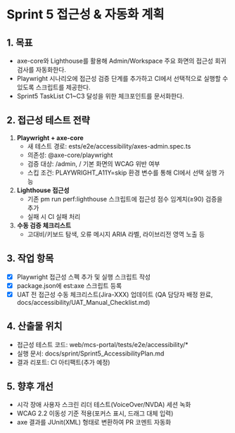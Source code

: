 # Sprint 5 접근성 & 자동화 계획

## 1. 목표
- axe-core와 Lighthouse를 활용해 Admin/Workspace 주요 화면의 접근성 회귀 검사를 자동화한다.
- Playwright 시나리오에 접근성 검증 단계를 추가하고 CI에서 선택적으로 실행할 수 있도록 스크립트를 제공한다.
- Sprint5 TaskList C1~C3 달성을 위한 체크포인트를 문서화한다.

## 2. 접근성 테스트 전략
1. **Playwright + axe-core**
   - 새 테스트 경로: 	ests/e2e/accessibility/axes-admin.spec.ts
   - 의존성: @axe-core/playwright
   - 검증 대상: /admin, / 기본 화면의 WCAG 위반 여부
   - 스킵 조건: PLAYWRIGHT_A11Y=skip 환경 변수를 통해 CI에서 선택 실행 가능
2. **Lighthouse 접근성**
   - 기존 
pm run perf:lighthouse 스크립트에 접근성 점수 임계치(≥90) 검증을 추가
   - 실패 시 CI 실패 처리
3. **수동 검증 체크리스트**
   - 고대비/키보드 탐색, 오류 메시지 ARIA 라벨, 라이브리전 영역 노출 등

## 3. 작업 항목
- [x] Playwright 접근성 스펙 추가 및 실행 스크립트 작성
- [x] package.json에 	est:axe 스크립트 등록
- [x] UAT 전 접근성 수동 체크리스트(Jira-XXX) 업데이트 (QA 담당자 배정 완료, docs/accessibility/UAT_Manual_Checklist.md)

## 4. 산출물 위치
- 접근성 테스트 코드: web/mcs-portal/tests/e2e/accessibility/*
- 실행 문서: docs/sprint/Sprint5_AccessibilityPlan.md
- 결과 리포트: CI 아티팩트(추가 예정)

## 5. 향후 개선
- 시각 장애 사용자 스크린 리더 테스트(VoiceOver/NVDA) 세션 녹화
- WCAG 2.2 이동성 기준 적용(포커스 표시, 드래그 대체 입력)
- axe 결과를 JUnit(XML) 형태로 변환하여 PR 코멘트 자동화
